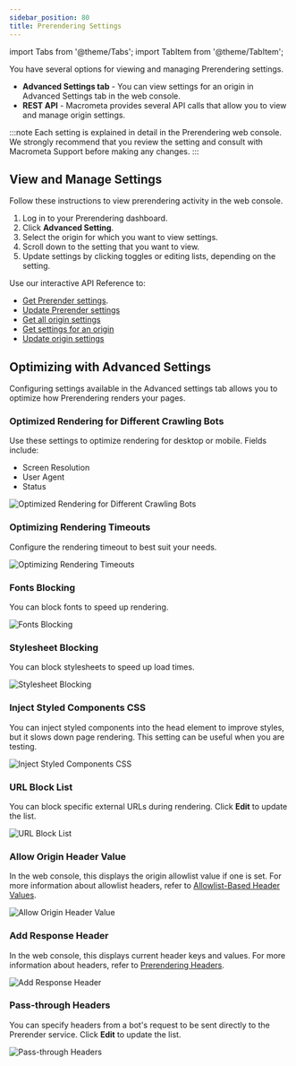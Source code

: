 ```yaml
---
sidebar_position: 80
title: Prerendering Settings
---
```


import Tabs from '@theme/Tabs';
import TabItem from '@theme/TabItem';

You have several options for viewing and managing Prerendering settings.

- **Advanced Settings tab** - You can view settings for an origin in Advanced Settings tab in the web console.
- **REST API** - Macrometa provides several API calls that allow you to view and manage origin settings.

:::note
Each setting is explained in detail in the Prerendering web console. We strongly recommend that you review the setting and consult with Macrometa Support before making any changes.
:::

## View and Manage Settings

<Tabs groupId="operating-systems">
<TabItem value="console" label="Web Console">

Follow these instructions to view prerendering activity in the web console.

1. Log in to your Prerendering dashboard.
2. Click **Advanced Setting**.
3. Select the origin for which you want to view settings.
4. Scroll down to the setting that you want to view.
5. Update settings by clicking toggles or editing lists, depending on the setting.

</TabItem>
<TabItem value="api" label="REST API">

Use our interactive API Reference to:

- [Get Prerender settings](https://www.macrometa.com/docs/apiPrerendering#/paths/api-prerender-v1-origins-origin--settings/get).
- [Update Prerender settings](https://www.macrometa.com/docs/apiPrerendering#/paths/api-prerender-v1-origins-origin--settings/patch)
- [Get all origin settings](https://www.macrometa.com/docs/apiPrerendering#/paths/api-prerender-v1-origins/get)
- [Get settings for an origin](https://www.macrometa.com/docs/apiPrerendering#/paths/api-prerender-v1-origins-origin/get)
- [Update origin settings](https://www.macrometa.com/docs/apiPrerendering#/paths/api-prerender-v1-origins-origin/patch)

</TabItem>
</Tabs>

## Optimizing with Advanced Settings

Configuring settings available in the Advanced settings tab allows you to optimize how Prerendering renders your pages.

### Optimized Rendering for Different Crawling Bots

Use these settings to optimize rendering for desktop or mobile. Fields include:

- Screen Resolution
- User Agent
- Status

![Optimized Rendering for Different Crawling Bots](/img/prerendering/optimizing-rendering-for-different-bots.png)

### Optimizing Rendering Timeouts

Configure the rendering timeout to best suit your needs.

![Optimizing Rendering Timeouts](/img/prerendering/optimizing-rendering-timeouts.png)

### Fonts Blocking

You can block fonts to speed up rendering.

![Fonts Blocking](/img/prerendering/fonts-blocking.png)

### Stylesheet Blocking

You can block stylesheets to speed up load times.

![Stylesheet Blocking](/img/prerendering/stylesheet-blocking.png)

### Inject Styled Components CSS

You can inject styled components into the head element to improve styles, but it slows down page rendering. This setting can be useful when you are testing.

![Inject Styled Components CSS](/img/prerendering/inject-styled-components-css.png)

### URL Block List

You can block specific external URLs during rendering. Click **Edit** to update the list.

![URL Block List](/img/prerendering/url-block-list.png)

### Allow Origin Header Value

In the web console, this displays the origin allowlist value if one is set. For more information about allowlist headers, refer to [Allowlist-Based Header Values](../03-features/02-prerendering-headers/allowlist-value-headers.md).

![Allow Origin Header Value](/img/prerendering/allow-origin-header-value.png)

### Add Response Header

In the web console, this displays current header keys and values. For more information about headers, refer to [Prerendering Headers](prerendering-headers).

![Add Response Header](/img/prerendering/add-response-header.png)

### Pass-through Headers

You can specify headers from a bot's request to be sent directly to the Prerender service. Click **Edit** to update the list.

![Pass-through Headers](/img/prerendering/pass-through-headers.png)
